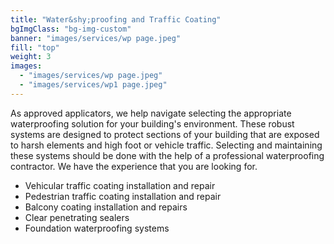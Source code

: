 ```yaml
---
title: "Water&shy;proofing and Traffic Coating"
bgImgClass: "bg-img-custom"
banner: "images/services/wp page.jpeg"
fill: "top"
weight: 3
images:
  - "images/services/wp page.jpeg"
  - "images/services/wp1 page.jpeg"
---
```


As approved applicators, we help navigate selecting the appropriate waterproofing solution for your building's environment. These robust systems are designed to protect sections of your building that are exposed to harsh elements and high foot or vehicle traffic. Selecting and maintaining these systems should be done with the help of a professional waterproofing contractor. We have the experience that you are looking for.

- Vehicular traffic coating installation and repair
- Pedestrian traffic coating installation and repair
- Balcony coating installation and repairs
- Clear penetrating sealers
- Foundation waterproofing systems
